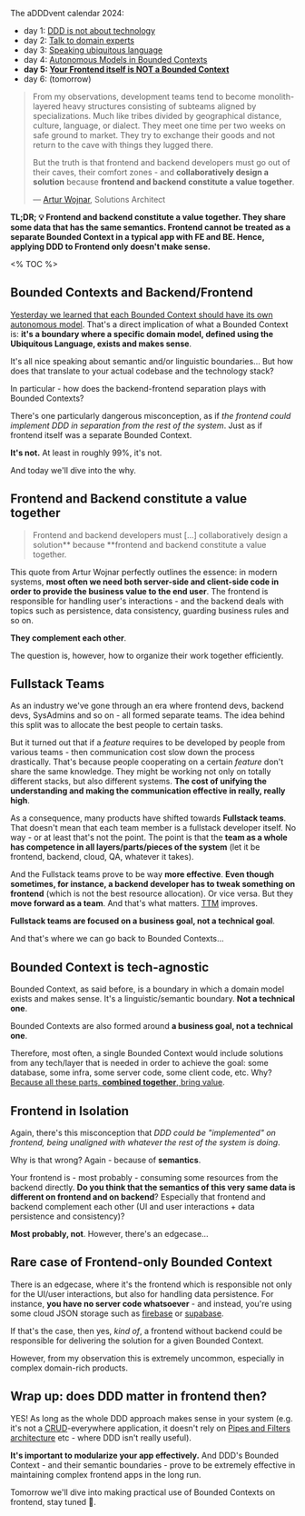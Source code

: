 The aDDDvent calendar 2024:
- day 1: [DDD is not about technology](/ddd-is-not-about-technology)
- day 2: [Talk to domain experts](/ddd-talk-to-domain-experts)
- day 3: [Speaking ubiquitous language](/ddd-speaking-ubiquitous-language)
- day 4: [Autonomous Models in Bounded Contexts](/ddd-autonomous-models-in-bounded-contexts)
- **day 5: [Your Frontend itself is NOT a Bounded Context](/ddd-your-frontend-is-not-a-bounded-context)**
- day 6: (tomorrow)

> From my observations, development teams tend to become monolith-layered heavy structures consisting of subteams aligned by specializations. Much like tribes divided by geographical distance, culture, language, or dialect. They meet one time per two weeks on safe ground to market. They try to exchange their goods and not return to the cave with things they lugged there.
> 
> But the truth is that frontend and backend developers must go out of their caves, their comfort zones - and **collaboratively design a solution** because **frontend and backend constitute a value together**.
>
> ― [Artur Wojnar](https://www.linkedin.com/in/artur-wojnar-a19349a6), Solutions Architect

**TL;DR; 💡 Frontend and backend constitute a value together. They share some data that has the same semantics. Frontend cannot be treated as a separate Bounded Context in a typical app with FE and BE. Hence, applying DDD to Frontend only doesn't make sense.**

<% TOC %>

## Bounded Contexts and Backend/Frontend

[Yesterday we learned that each Bounded Context should have its own autonomous model](/ddd-autonomous-models-in-bounded-contexts). That's a direct implication of what a Bounded Context is: **it's a boundary where a specific domain model, defined using the Ubiquitous Language, exists and makes sense**.

It's all nice speaking about semantic and/or linguistic boundaries... But how does that translate to your actual codebase and the technology stack?

In particular - how does the backend-frontend separation plays with Bounded Contexts?

There's one particularly dangerous misconception, as if *the frontend could implement DDD in separation from the rest of the system*. Just as if frontend itself was a separate Bounded Context.

**It's not.** At least in roughly 99%, it's not.

And today we'll dive into the why.

## Frontend and Backend constitute a value together

> Frontend and backend developers must [...] collaboratively design a solution** because **frontend and backend constitute a value together.

This quote from Artur Wojnar perfectly outlines the essence: in modern systems, **most often we need both server-side and client-side code in order to provide the business value to the end user**. The frontend is responsible for handling user's interactions - and the backend deals with topics such as persistence, data consistency, guarding business rules and so on.

**They complement each other**.

The question is, however, how to organize their work together efficiently.

## Fullstack Teams

As an industry we've gone through an era where frontend devs, backend devs, SysAdmins and so on - all formed separate teams. The idea behind this split was to allocate the best people to certain tasks.

But it turned out that if a _feature_ requires to be developed by people from various teams - then communication cost slow down the process drastically. That's because people cooperating on a certain *feature* don't share the same knowledge. They might be working not only on totally different stacks, but also different systems. **The cost of unifying the understanding and making the communication effective in really, really high**.

As a consequence, many products have shifted towards **Fullstack teams**. That doesn't mean that each team member is a fullstack developer itself. No way - or at least that's not the point. The point is that the **team as a whole has competence in all layers/parts/pieces of the system** (let it be frontend, backend, cloud, QA, whatever it takes).

And the Fullstack teams prove to be way **more effective**. **Even though sometimes, for instance, a backend developer has to tweak something on frontend** (which is not the best resource allocation). Or vice versa. But they **move forward as a team**. And that's what matters. [TTM](https://en.wikipedia.org/wiki/Time_to_market) improves.

**Fullstack teams are focused on a business goal, not a technical goal**.

And that's where we can go back to Bounded Contexts...

## Bounded Context is tech-agnostic

Bounded Context, as said before, is a boundary in which a domain model exists and makes sense. It's a linguistic/semantic boundary. **Not a technical one**.

Bounded Contexts are also formed around **a business goal, not a technical one**.

Therefore, most often, a single Bounded Context would include solutions from any tech/layer that is needed in order to achieve the goal: some database, some infra, some server code, some client code, etc. Why? [Because all these parts, **combined together**, bring value](https://en.wikipedia.org/wiki/Captain_Planet_and_the_Planeteers).

## Frontend in Isolation

Again, there's this misconception that *DDD could be "implemented" on frontend, being unaligned with whatever the rest of the system is doing*.

Why is that wrong? Again - because of **semantics**.

Your frontend is - most probably - consuming some resources from the backend directly. **Do you think that the semantics of this very same data is different on frontend and on backend**? Especially that frontend and backend complement each other (UI and user interactions + data persistence and consistency)?

**Most probably, not**. However, there's an edgecase...

## Rare case of Frontend-only Bounded Context

There is an edgecase, where it's the frontend which is responsible not only for the UI/user interactions, but also for handling data persistence. For instance, **you have no server code whatsoever** - and instead, you're using some cloud JSON storage such as [firebase](https://firebase.google.com/) or [supabase](https://supabase.com/).

If that's the case, then yes, *kind of*, a frontend without backend could be responsible for delivering the solution for a given Bounded Context.

However, from my observation this is extremely uncommon, especially in complex domain-rich products.

## Wrap up: does DDD matter in frontend then?

YES! As long as the whole DDD approach makes sense in your system (e.g. it's not a [CRUD](https://en.wikipedia.org/wiki/Create,_read,_update_and_delete)-everywhere application, it doesn't rely on [Pipes and Filters architecture](https://learn.microsoft.com/en-us/azure/architecture/patterns/pipes-and-filters) etc - where DDD isn't really useful).

**It's important to modularize your app effectively.** And DDD's Bounded Context - and their semantic boundaries - prove to be extremely effective in maintaining complex frontend apps in the long run.

Tomorrow we'll dive into making practical use of Bounded Contexts on frontend, stay tuned 🎅.
